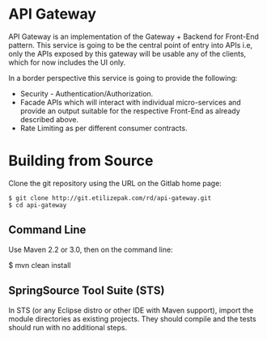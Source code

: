 # API Gateway

API Gateway is an implementation of the Gateway + Backend for Front-End pattern. This service is going to be the central point of entry into APIs i.e, only the APIs exposed by this gateway will be usable any of the clients, which for now includes the UI only.

In a border perspective this service is going to provide the following:

- Security - Authentication/Authorization.
- Facade APIs which will interact with individual micro-services and provide an output suitable for the respective Front-End as already described above.
- Rate Limiting as per different consumer contracts.

# Building from Source
Clone the git repository using the URL on the Gitlab home page:

    $ git clone http://git.etilizepak.com/rd/api-gateway.git
    $ cd api-gateway

## Command Line
Use Maven 2.2 or 3.0, then on the command line:

   $ mvn clean install

## SpringSource Tool Suite (STS)
In STS (or any Eclipse distro or other IDE with Maven support), import the module directories as existing projects.  They should compile and the tests should run with no additional steps.